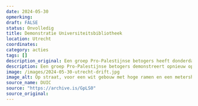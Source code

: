 ```yaml
---
date: 2024-05-30
opmerking: 
draft: FALSE
status: Onvolledig
title: Demonstratie Universiteitsbibliotheek
location: Utrecht
coordinates: 
category: acties
tags: []
description_original: Een groep Pro-Palestijnse betogers heeft donderdagmiddag opnieuw op en rond de binnenplaats van de Universiteitsbibliotheek aan de Drift gedemonstreerd. De Universiteit Utrecht sloot de toegangspoort af en de politie was aanwezig. 
description: Een groep Pro-Palestijnse betogers demonstreert opnieuw op en rond de binnenplaats van de Universiteitsbibliotheek aan de Drift. De Universiteit Utrecht sluit de toegangspoort af. Ook politie is aanwezig. 
image: /images/2024-05-30-utrecht-drift.jpg
image_alt: Op straat, voor een wit gebouw met hoge ramen en een metershoog hek met donkere spijlen en goude punten, zitten en staan tientallen mensen, op de rug gezien. Zij hebben bordjes en spandoeken bij zicht ter ondersteuning van Palestina, met teksten zoals (in het Engels) 'Schaam je UU',en 'UU stop met het verdedigen van genocide'. Tegen het het geleund zit een drietal mensen, waarvan één met een microfoon de groep toespreekt. Aan de andere zijde, achter het hek, zitten verschillende mensen die keffiyeh dragen naast een aantal kleurrijke kampeertenten. Op de voorgrond passeren twee voetgangers en een fietser, die toekijken. 
source_name: DUIC
source: "https://archive.is/GpLS0"
source_original: 
---
```

